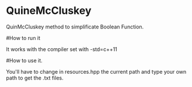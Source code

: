 # QuineMcCluskey

QuinMcCluskey method to simplificate Boolean Function.

#How to run it

It works with the compiler set with -std=c++11

#How to use it.

You'll have to change in resources.hpp the current path and type your own path to get the .txt files.




